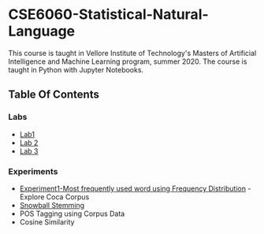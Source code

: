 # CSE6060-Statistical-Natural-Language

This course is taught in Vellore Institute of Technology's Masters of Artificial Intelligence and Machine Learning program, summer 2020. The course is taught in Python with Jupyter Notebooks.
## Table Of Contents
### Labs
* [Lab1](https://github.com/juniemariam/CSE6060---Statistical-Natural-Language/blob/master/LAB1%20NLP.ipynb)
* [Lab 2](https://github.com/juniemariam/CSE6060---Statistical-Natural-Language/blob/master/LAB2%20NLP.ipynb)
* [Lab 3](https://github.com/juniemariam/CSE6060---Statistical-Natural-Language/blob/master/LAB3%20NLP.ipynb)
### Experiments
- [Experiment1-Most frequently used word using Frequency Distribution](https://github.com/juniemariam/CSE6060---Statistical-Natural-Language/blob/master/Assignment%201.ipynb)
-Explore Coca Corpus
- [Snowball Stemming](https://github.com/juniemariam/CSE6060---Statistical-Natural-Language/blob/master/Assignment%203.ipynb)
- POS Tagging using Corpus Data
- Cosine Similarity
